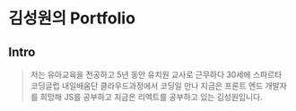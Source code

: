 # 김성원의 Portfolio

## Intro
>저는 유아교육을 전공하고 5년 동안 유치원 교사로 근무하다 30세에 스파르타 코딩글럽 내일배움단 클라우드과정에서 코딩일 만나 지금은 프론트 엔드 개발자를 희망해 JS를 공부하고 지금은 리엑트를 공부하고 있는 김성원입니다.

#

##
